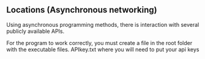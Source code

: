 ## Locations (Asynchronous networking)

Using asynchronous programming methods, there is interaction with several publicly available APIs.

For the program to work correctly, you must create a file in the root folder with the executable files. APIkey.txt where you will need to put your api keys
